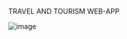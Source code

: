 TRAVEL AND TOURISM WEB-APP

![image](https://github.com/dhimanshubham22/Travel-and-Tourism-Management-System/assets/128880084/431f03fc-e5e0-4bf1-8eb8-57665ce163bc)

